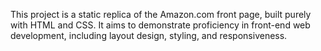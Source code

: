 This project is a static replica of the Amazon.com front page, built purely with HTML and CSS. It aims to demonstrate proficiency in front-end web development, including layout design, styling, and responsiveness.
